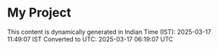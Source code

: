 # My Project

This content is dynamically generated in Indian Time (IST): 2025-03-17 11:49:07 IST
Converted to UTC: 2025-03-17 06:19:07 UTC
